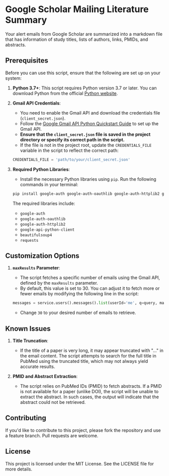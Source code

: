 # Google Scholar Mailing Literature Summary

Your alert emails from Google Scholar are summarized into a markdown file that has information of study titles, lists of authors, links, PMIDs, and abstracts.

## Prerequisites

Before you can use this script, ensure that the following are set up on your system:

1. **Python 3.7+**: This script requires Python version 3.7 or later. You can download Python from the official [Python website](https://www.python.org/downloads/).

2. **Gmail API Credentials**:
    - You need to enable the Gmail API and download the credentials file (`client_secret.json`).
    - Follow the [Google Gmail API Python Quickstart Guide](https://developers.google.com/gmail/api/quickstart/python) to set up the Gmail API.
    - **Ensure that the `client_secret.json` file is saved in the project directory or specify its correct path in the script.**
    - If the file is not in the project root, update the `CREDENTIALS_FILE` variable in the script to reflect the correct path:

    ```python
    CREDENTIALS_FILE = 'path/to/your/client_secret.json'
    ```

3. **Required Python Libraries**:
    - Install the necessary Python libraries using `pip`. Run the following commands in your terminal:

    ```bash
    pip install google-auth google-auth-oauthlib google-auth-httplib2 google-api-python-client beautifulsoup4 requests
    ```

    The required libraries include:
    - `google-auth`
    - `google-auth-oauthlib`
    - `google-auth-httplib2`
    - `google-api-python-client`
    - `beautifulsoup4`
    - `requests`

## Customization Options

1. **`maxResults` Parameter**:
   - The script fetches a specific number of emails using the Gmail API, defined by the `maxResults` parameter.
   - By default, this value is set to 30. You can adjust it to fetch more or fewer emails by modifying the following line in the script:

    ```python
    messages = service.users().messages().list(userId='me', q=query, maxResults=30).execute().get('messages', [])
    ```

    - Change `30` to your desired number of emails to retrieve.

## Known Issues

1. **Title Truncation**:
   - If the title of a paper is very long, it may appear truncated with "..." in the email content. The script attempts to search for the full title in PubMed using the truncated title, which may not always yield accurate results.

2. **PMID and Abstract Extraction**:
   - The script relies on PubMed IDs (PMID) to fetch abstracts. If a PMID is not available for a paper (unlike DOI), the script will be unable to extract the abstract. In such cases, the output will indicate that the abstract could not be retrieved.

## Contributing

If you'd like to contribute to this project, please fork the repository and use a feature branch. Pull requests are welcome.

## License

This project is licensed under the MIT License. See the LICENSE file for more details.
